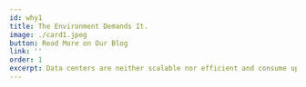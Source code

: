 ```yaml
---
id: why1
title: The Environment Demands It.
image: ./card1.jpeg
button: Read More on Our Blog
link: ''
order: 1
excerpt: Data centers are neither scalable nor efficient and consume up to 10% world’s electricity today. The huge constructions are almost always built to service current users even better, but fail to reach remote areas and emerging markets. The ThreeFold Grid uses up to 10 times less power to run infrastruce. The decentralized nature of the ThreeFold Grid allows for capacity to be put on the grid anywhere where there network infrastructure and stable power supply.
---
```


